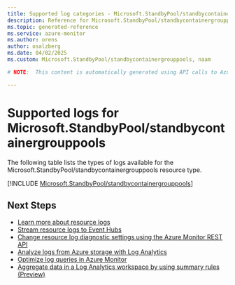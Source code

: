 ```yaml
---
title: Supported log categories - Microsoft.StandbyPool/standbycontainergrouppools
description: Reference for Microsoft.StandbyPool/standbycontainergrouppools in Azure Monitor Logs.
ms.topic: generated-reference
ms.service: azure-monitor
ms.author: orens
author: osalzberg
ms.date: 04/02/2025
ms.custom: Microsoft.StandbyPool/standbycontainergrouppools, naam

# NOTE:  This content is automatically generated using API calls to Azure. Any edits made on these files will be overwritten in the next run of the script. 

---
```





# Supported logs for Microsoft.StandbyPool/standbycontainergrouppools  
The following table lists the types of logs available for the Microsoft.StandbyPool/standbycontainergrouppools resource type.
  

  
[!INCLUDE [Microsoft.StandbyPool/standbycontainergrouppools](~/reusable-content/ce-skilling/azure/includes/azure-monitor/reference/logs/microsoft-standbypool-standbycontainergrouppools-logs-include.md)]  
  

## Next Steps

* [Learn more about resource logs](/azure/azure-monitor/essentials/platform-logs-overview)
* [Stream resource logs to Event Hubs](/azure/azure-monitor/essentials/resource-logs#send-to-azure-event-hubs)
* [Change resource log diagnostic settings using the Azure Monitor REST API](/rest/api/monitor/diagnosticsettings)
* [Analyze logs from Azure storage with Log Analytics](/azure/azure-monitor/essentials/resource-logs#send-to-log-analytics-workspace)
* [Optimize log queries in Azure Monitor](/azure/azure-monitor/logs/query-optimization)
* [Aggregate data in a Log Analytics workspace by using summary rules (Preview)](/azure/azure-monitor/logs/summary-rules)